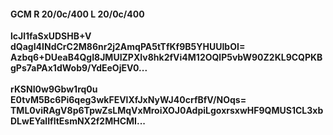 #### GCM R 20/0c/400 L 20/0c/400
**lcJl1faSxUDSHB+V**<br/>**dQagI4INdCrC2M86nr2j2AmqPA5tTfKf9B5YHUUIbOI=**<br/>**Azbq6+DUeaB4QgI8JMUIZPXIv8hk2fVi4M12OQlP5vbW90Z2KL9CQPKBgPs7aPAx1dWob9/YdEeOjEV0...**<br/><br/>
**rKSNI0w9Gbw1rq0u**<br/>**E0tvM5Bc6Pi6qeg3wkFEVlXfJxNyWJ40crfBfV/NOqs=**<br/>**TML0viRAgV8p6TpwZsLMqVxMroiXOJ0AdpiLgoxrsxwHF9QMUS1CL3xbDLwEYalIfltEsmNX2f2MHCMI...**